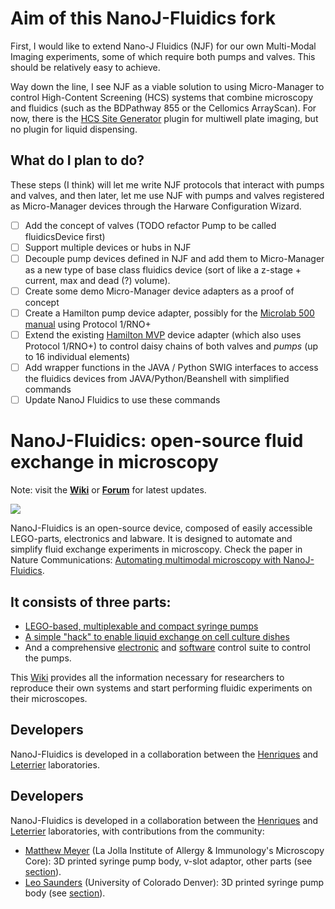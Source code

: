 # Aim of this NanoJ-Fluidics fork

First, I would like to extend Nano-J Fluidics (NJF) for our own Multi-Modal Imaging experiments, some of which require both pumps and valves. This should be relatively easy to achieve.

Way down the line, I see NJF as a viable solution to using Micro-Manager to control High-Content Screening (HCS) systems that combine microscopy and fluidics (such as the BDPathway 855 or the Cellomics ArrayScan). For now, there is the [HCS Site Generator](https://micro-manager.org/wiki/HCS_Site_Generator) plugin for multiwell plate imaging, but no plugin for liquid dispensing.

## What do I plan to do?

These steps (I think) will let me write NJF protocols that interact with pumps and valves, and then later, let me use NJF with pumps and valves registered as Micro-Manager devices through the Harware Configuration Wizard.

- [ ] Add the concept of valves (TODO refactor Pump to be called fluidicsDevice first)
- [ ] Support multiple devices or hubs in NJF
- [ ] Decouple pump devices defined in NJF and add them to Micro-Manager as a new type of base class fluidics device (sort of like a z-stage + current, max and dead (?) volume).
- [ ] Create some demo Micro-Manager device adapters as a proof of concept
- [ ] Create a Hamilton pump device adapter, possibly for the [Microlab 500 manual](https://www.microlabtech.co.uk/documents/literature/ML%20500%20B-C%20Manual.pdf) using Protocol 1/RNO+
- [ ] Extend the existing [Hamilton MVP](https://github.com/micro-manager/micro-manager/tree/master/DeviceAdapters/HamiltonMVP) device adapter (which also uses Protocol 1/RNO+) to control daisy chains of both valves and *pumps* (up to 16 individual elements)
- [ ] Add wrapper functions in the JAVA / Python SWIG interfaces to access the fluidics devices from JAVA/Python/Beanshell with simplified commands
- [ ] Update NanoJ Fluidics to use these commands

# NanoJ-Fluidics: open-source fluid exchange in microscopy

Note: visit the [**Wiki**][10] or [**Forum**][12] for latest updates.

![][8]

NanoJ-Fluidics is an open-source device, composed of easily accessible LEGO-parts, electronics and labware. It is designed to automate and simplify fluid exchange experiments in microscopy. Check the paper in Nature Communications: [Automating multimodal microscopy with
NanoJ-Fluidics][11].

## It consists of three parts:
+ [LEGO-based, multiplexable and compact syringe pumps][4]
+ [A simple "hack" to enable liquid exchange on cell culture dishes][5]
+ And a comprehensive [electronic][6] and [software][7] control suite to control the pumps.

This [Wiki][10] provides all the information necessary for researchers to reproduce their own systems and start performing fluidic experiments on their microscopes.

## Developers
NanoJ-Fluidics is developed in a collaboration between the [Henriques][1] and [Leterrier][9] laboratories. 

## Developers
NanoJ-Fluidics is developed in a collaboration between the [Henriques][1] and [Leterrier][9] laboratories, with contributions from the community:
  * [Matthew Meyer][0mgem0] (La Jolla Institute of Allergy & Immunology's Microscopy Core): 3D printed syringe pump body, v-slot adaptor, other parts (see [section](https://github.com/HenriquesLab/NanoJ-Fluidics/wiki/Pumpy-3D-Printing-MMeyer)).
  * [Leo Saunders][MySaundersleo] (University of Colorado Denver): 3D printed syringe pump body (see [section](https://github.com/HenriquesLab/NanoJ-Fluidics/wiki/Pumpy-3D-Printing-LSaunders)).

  [1]: http://www.ucl.ac.uk/lmcb/users/ricardo-henriques
  [2]: http://www.ucl.ac.uk/lmcb/
  [3]: http://www.ucl.ac.uk/
  [4]: https://github.com/HenriquesLab/NanoJ-Fluidics/wiki/Pumpy-Home
  [5]: https://github.com/HenriquesLab/NanoJ-Fluidics/wiki/Labware-Home
  [6]: https://github.com/HenriquesLab/NanoJ-Fluidics/wiki/Electronics-Home
  [7]: https://github.com/HenriquesLab/NanoJ-Fluidics/wiki/GUI-Home
  [8]: https://github.com/HenriquesLab/NanoJ-Fluidics/wiki/Files/PedroPumpsSample.png
  [9]: http://www.neurocytolab.org/
  [10]: https://github.com/HenriquesLab/NanoJ-Fluidics/wiki
  [11]: https://doi.org/10.1038/s41467-019-09231-9
  [12]: https://gitter.im/NanoJ-Fluidics
  [3DPrint]: Pumpy-3D-Printing
  [0mgem0]: https://twitter.com/0mgem0
  [MySaundersleo]: https://twitter.com/MySaundersleo
